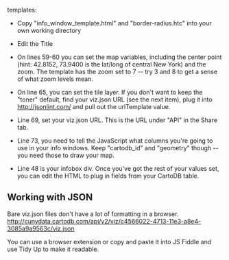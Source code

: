 templates:

* Copy "info\_window\_template.html" and "border-radius.htc" into your own working directory

* Edit the Title

* On lines 59-60 you can set the map variables, including the center point (hint: 42.8152, 73.9400 is the lat/long of central New York) and the zoom. The template has the zoom set to 7 -- try 3 and 8 to get a sense of what zoom levels mean.    

* On line 65, you can set the tile layer. If you don't want to keep the "toner" default, find your viz.json URL (see the next item), plug it into http://jsonlint.com/ and pull out the urlTemplate value.    

* Line 69, set your viz.json URL. This is the URL under "API" in the Share tab.   

* Line 73, you need to tell the JavaScript what columns you're going to use in your info windows. Keep "cartodb_id" and "geometry" though -- you need those to draw your map.   

* Line 48 is your infobox div. Once you've got the rest of your values set, you can edit the HTML to plug in fields from your CartoDB table.    

## Working with JSON

Bare viz.json files don't have a lot of formatting in a browser.
<http://cunydata.cartodb.com/api/v2/viz/c4566022-4713-11e3-a8e4-3085a9a9563c/viz.json>

You can use a browser extension or copy and paste it into JS Fiddle and use Tidy Up to make it readable. 
